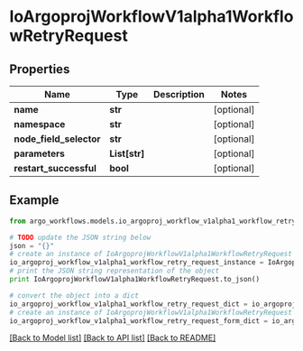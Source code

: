 # IoArgoprojWorkflowV1alpha1WorkflowRetryRequest


## Properties

Name | Type | Description | Notes
------------ | ------------- | ------------- | -------------
**name** | **str** |  | [optional] 
**namespace** | **str** |  | [optional] 
**node_field_selector** | **str** |  | [optional] 
**parameters** | **List[str]** |  | [optional] 
**restart_successful** | **bool** |  | [optional] 

## Example

```python
from argo_workflows.models.io_argoproj_workflow_v1alpha1_workflow_retry_request import IoArgoprojWorkflowV1alpha1WorkflowRetryRequest

# TODO update the JSON string below
json = "{}"
# create an instance of IoArgoprojWorkflowV1alpha1WorkflowRetryRequest from a JSON string
io_argoproj_workflow_v1alpha1_workflow_retry_request_instance = IoArgoprojWorkflowV1alpha1WorkflowRetryRequest.from_json(json)
# print the JSON string representation of the object
print IoArgoprojWorkflowV1alpha1WorkflowRetryRequest.to_json()

# convert the object into a dict
io_argoproj_workflow_v1alpha1_workflow_retry_request_dict = io_argoproj_workflow_v1alpha1_workflow_retry_request_instance.to_dict()
# create an instance of IoArgoprojWorkflowV1alpha1WorkflowRetryRequest from a dict
io_argoproj_workflow_v1alpha1_workflow_retry_request_form_dict = io_argoproj_workflow_v1alpha1_workflow_retry_request.from_dict(io_argoproj_workflow_v1alpha1_workflow_retry_request_dict)
```
[[Back to Model list]](../README.md#documentation-for-models) [[Back to API list]](../README.md#documentation-for-api-endpoints) [[Back to README]](../README.md)


